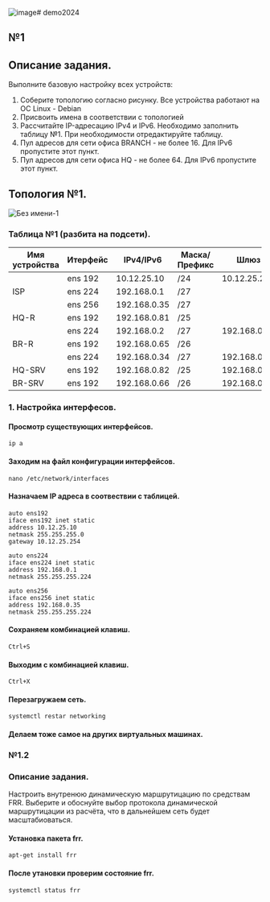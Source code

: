 ![image](https://github.com/Danul1545/demo2024/assets/148867600/372b978d-79b4-425a-8db9-e2b584bcfbda)# demo2024

## №1

## Описание задания.
Выполните базовую настройку всех устройств:

1) Соберите топологию согласно рисунку. Все устройства работают на OC Linux - Debian
2) Присвоить имена в соответствии с топологией
3) Рассчитайте IP-адресацию IPv4 и IPv6. Необходимо заполнить таблицу №1. При необходимости отредактируйте таблицу.
4) Пул адресов для сети офиса BRANCH - не более 16. Для IPv6 пропустите этот пункт.
5) Пул адресов для сети офиса HQ - не более 64. Для IPv6 пропустите этот пункт.
  
## Топология №1.

![Без имени-1](https://github.com/Danul1545/demo2024/assets/148867600/859ab9ca-49e9-4909-a336-5aba6770d623)


### Таблица №1 (разбита на подсети).

| Имя устройства | Итерфейс |  IPv4/IPv6   | Маска/Префикс |       Шлюз       |
| -------------- | -------- | ------------ | ------------- |    ----------    |
|                | ens 192  | 10.12.25.10  | /24           | 10.12.25.254     |
| ISP            | ens 224  | 192.168.0.1  | /27           |                  |
|                | ens 256  | 192.168.0.35 | /27           |                  |
| HQ-R           | ens 192  | 192.168.0.81 | /25           |                  |
|                | ens 224  | 192.168.0.2  | /27           | 192.168.0.1      |
| BR-R           | ens 192  | 192.168.0.65 | /26           |                  |
|                | ens 224  | 192.168.0.34 | /27           | 192.168.0.35     |
| HQ-SRV         | ens 192  | 192.168.0.82 | /25           | 192.168.0.81     |
| BR-SRV         | ens 192  | 192.168.0.66 | /26           | 192.168.0.65     |

### 1. Настройка интерфесов.

#### Просмотр существующих интерфейсов.
```
ip a
```
#### Заходим на файл  конфигурации интерфейсов.
```
nano /etc/network/interfaces
```
#### Назначаем IP адреса в соотвествии с таблицей.
```
auto ens192
iface ens192 inet static
address 10.12.25.10
netmask 255.255.255.0
gateway 10.12.25.254

auto ens224
iface ens224 inet static
address 192.168.0.1
netmask 255.255.255.224

auto ens256
iface ens256 inet static
address 192.168.0.35
netmask 255.255.255.224
```
#### Сохраняем комбинацией клавиш.
```
Ctrl+S
```
#### Выходим с комбинацией клавиш.
```
Ctrl+X
```
#### Перезагружаем сеть.
```
systemctl restar networking
```
#### Делаем тоже самое на других виртуальных машинах.

### №1.2

### Описание задания.

Настроить внутренюю динамическую маршрутицацию по средствам FRR. Выберите и обоснуйте выбор протокола динамической маршрутицации из расчёта, что в дальнейшем сеть будет масштабиоваться.

#### Установка пакета frr.
```
apt-get install frr
```
#### После утановки проверим состояние frr.
```
systemctl status frr
```

